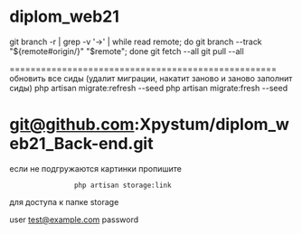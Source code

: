 # diplom_web21
git branch -r | grep -v '\->' | while read remote; do git branch --track "${remote#origin/}" "$remote"; done
git fetch --all
git pull --all

===================================================
обновить все сиды (удалит миграции, накатит заново и заново заполнит сиды)
php artisan migrate:refresh --seed
php artisan migrate:fresh --seed

git@github.com:Xpystum/diplom_web21_Back-end.git
===================================================
если не подгружаются картинки пропишите 

                    php artisan storage:link 

для доступа к папке storage


user
test@example.com
password